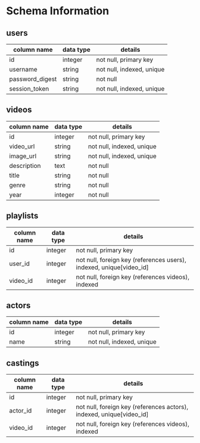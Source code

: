 # Schema Information

## users

| column name | data type | details |
| ----------- |-----------| --------|
| id          | integer   | not null, primary key |
| username    | string    | not null, indexed, unique |
| password_digest | string | not null |
| session_token | string | not null, indexed, unique |

## videos

| column name | data type | details |
| ----------- |-----------| --------|
| id | integer | not null, primary key |
| video_url | string | not null, indexed, unique |
| image_url | string | not null, indexed, unique |
| description | text | not null |
| title | string | not null |
| genre | string | not null |
| year | integer | not null |

## playlists
| column name | data type | details |
| ----------- |-----------| --------|
| id | integer | not null, primary key |
| user_id | integer | not null, foreign key (references users), indexed, unique[video_id] |
| video_id | integer | not null, foreign key (references videos), indexed |

## actors

| column name | data type | details |
| ----------- |-----------| --------|
| id | integer | not null, primary key |
| name | string | not null, indexed, unique |

## castings
| column name | data type | details |
| ----------- |-----------| --------|
| id | integer | not null, primary key |
| actor_id | integer | not null, foreign key (references actors), indexed, unique[video_id] |
| video_id | integer | not null, foreign key (references videos), indexed |
